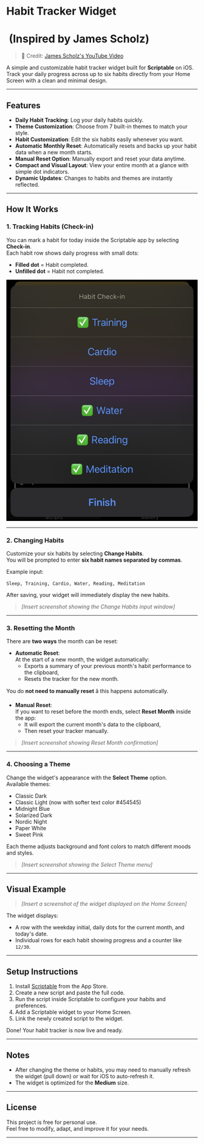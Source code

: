 # Habit Tracker Widget
#  (Inspired by James Scholz)

[](https://github.com/jigwawwf/scriptable-habit-tracker#-habit-tracker-for-ios-inspired-by-james-scholz)

> 🎥 Credit: [James Scholz's YouTube Video](https://youtu.be/Cu-IMFl37LA?t=138)

A simple and customizable habit tracker widget built for **Scriptable** on iOS.  
Track your daily progress across up to six habits directly from your Home Screen with a clean and minimal design.

---

## Features

- **Daily Habit Tracking**: Log your daily habits quickly.
- **Theme Customization**: Choose from 7 built-in themes to match your style.
- **Habit Customization**: Edit the six habits easily whenever you want.
- **Automatic Monthly Reset**: Automatically resets and backs up your habit data when a new month starts.
- **Manual Reset Option**: Manually export and reset your data anytime.
- **Compact and Visual Layout**: View your entire month at a glance with simple dot indicators.
- **Dynamic Updates**: Changes to habits and themes are instantly reflected.

---

## How It Works

### 1. Tracking Habits (Check-in)

You can mark a habit for today inside the Scriptable app by selecting **Check-in**.  
Each habit row shows daily progress with small dots:
- **Filled dot** = Habit completed.
- **Unfilled dot** = Habit not completed.

![Check-in](checkin.jpg)

---

### 2. Changing Habits

Customize your six habits by selecting **Change Habits**.  
You will be prompted to enter **six habit names separated by commas**.

Example input:
```
Sleep, Training, Cardio, Water, Reading, Meditation
```

After saving, your widget will immediately display the new habits.

> *[Insert screenshot showing the Change Habits input window]*

---

### 3. Resetting the Month

There are **two ways** the month can be reset:

- **Automatic Reset**:  
  At the start of a new month, the widget automatically:
  - Exports a summary of your previous month's habit performance to the clipboard,
  - Resets the tracker for the new month.

You do **not need to manually reset** â this happens automatically.

- **Manual Reset**:  
  If you want to reset before the month ends, select **Reset Month** inside the app:
  - It will export the current month's data to the clipboard,
  - Then reset your tracker manually.

> *[Insert screenshot showing Reset Month confirmation]*

---

### 4. Choosing a Theme

Change the widget's appearance with the **Select Theme** option.  
Available themes:

- Classic Dark
- Classic Light (now with softer text color #454545)
- Midnight Blue
- Solarized Dark
- Nordic Night
- Paper White
- Sweet Pink

Each theme adjusts background and font colors to match different moods and styles.

> *[Insert screenshot showing the Select Theme menu]*

---

## Visual Example

> *[Insert a screenshot of the widget displayed on the Home Screen]*

The widget displays:
- A row with the weekday initial, daily dots for the current month, and today's date.
- Individual rows for each habit showing progress and a counter like `12/30`.

---

## Setup Instructions

1. Install [Scriptable](https://apps.apple.com/app/scriptable/id1405459188) from the App Store.
2. Create a new script and paste the full code.
3. Run the script inside Scriptable to configure your habits and preferences.
4. Add a Scriptable widget to your Home Screen.
5. Link the newly created script to the widget.

Done! Your habit tracker is now live and ready.

---

## Notes

- After changing the theme or habits, you may need to manually refresh the widget (pull down) or wait for iOS to auto-refresh it.
- The widget is optimized for the **Medium** size.

---

## License

This project is free for personal use.  
Feel free to modify, adapt, and improve it for your needs.

---
